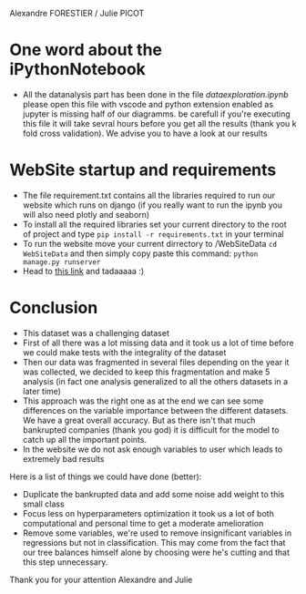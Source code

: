 Alexandre FORESTIER / Julie PICOT

# One word about the iPythonNotebook

* All the datanalysis part has been done in the file *dataexploration.ipynb* please open this file with vscode and python extension enabled as jupyter is missing half of our diagramms. be carefull if you're executing this file it will take sevral hours before you get all the results (thank you k fold cross validation). We advise you to have a look at our results

# WebSite startup and requirements

* The file requirement.txt contains all the libraries required to run our website which runs on django (if you really want to run the ipynb you will also need plotly and seaborn)
* To install all the required libraries set your current directory to the root of project and type ``` pip install -r requirements.txt ``` in your terminal
* To run the website move your current dirrectory to /WebSiteData  ``` cd WebSiteData ``` and then simply copy paste this command:
``` python manage.py runserver ```
* Head to [this link](http://127.0.0.1:8000/prediction/index/) and tadaaaaa :) 

# Conclusion

- This dataset was a challenging dataset
- First of all there was a lot missing data and it took us a lot of time before we could make tests with the integrality of the dataset
- Then our data was fragmented in several files depending on the year it was collected, we decided to keep this fragmentation and make 5 analysis (in fact one analysis generalized to all the others datasets in a later time)
- This approach was the right one as at the end we can see some differences on the variable importance between the different datasets. We have a great overall accuracy. But as there isn't that much bankrupted companies (thank you god) it is difficult for the model to catch up all the important points.
- In the website we do not ask enough variables to user which leads to extremely bad results


Here is a list of things we could have done (better):
* Duplicate the bankrupted data and add some noise add weight to this small class
* Focus less on hyperparameters optimization it took us a lot of both computational and personal time to get a moderate amelioration
* Remove some variables, we're used to remove insignificant variables in regressions but not in classification. This may come from the fact that our tree balances himself alone by choosing were he's cutting and that this step unnecessary.


Thank you for your attention Alexandre and Julie

